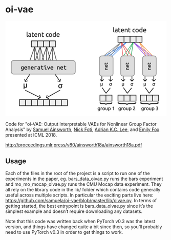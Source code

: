 # oi-vae

![oi-vae diagram](diagram.png)

Code for "oi-VAE: Output Interpretable VAEs for Nonlinear Group Factor Analysis" by [Samuel Ainsworth](http://samlikes.pizza), [Nick Foti](https://nfoti.github.io/), [Adrian K.C. Lee](https://depts.washington.edu/labsn/People/Lee/lee.html), and [Emily Fox](https://homes.cs.washington.edu/~ebfox/) presented at ICML 2018.

http://proceedings.mlr.press/v80/ainsworth18a/ainsworth18a.pdf

## Usage

Each of the files in the root of the project is a script to run one of the experiments in the paper, eg. bars_data_oivae.py runs the bars experiment and mo_mo_mocap_oivae.py runs the CMU Mocap data experiment. They all rely on the library code in the lib/ folder which contains code generally useful across multiple scripts. In particular the exciting parts live here: https://github.com/samuela/oi-vae/blob/master/lib/oivae.py. In terms of getting started, the best entrypoint is bars_data_oivae.py since it’s the simplest example and doesn’t require downloading any datasets.

Note that this code was written back when PyTorch v0.3 was the latest version, and things have changed quite a bit since then, so you’ll probably need to use PyTorch v0.3 in order to get things to work.
